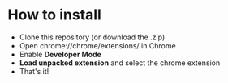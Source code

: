 # How to install

* Clone this repository (or download the .zip)
* Open chrome://chrome/extensions/ in Chrome
* Enable **Developer Mode**
* **Load unpacked extension** and select the chrome extension
* That's it!